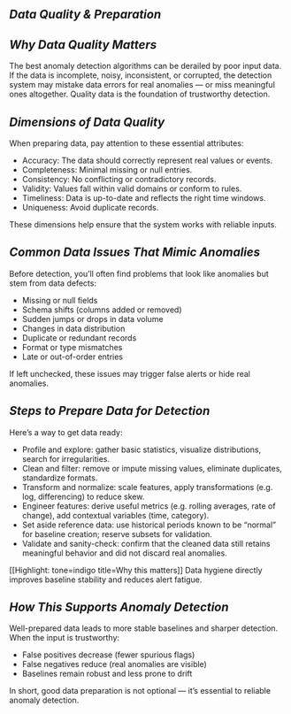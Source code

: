 ## **_Data Quality & Preparation_**

## **_Why Data Quality Matters_**
The best anomaly detection algorithms can be derailed by poor input data. If the data is incomplete, noisy, inconsistent, or corrupted, the detection system may mistake data errors for real anomalies — or miss meaningful ones altogether. Quality data is the foundation of trustworthy detection.

## **_Dimensions of Data Quality_**
When preparing data, pay attention to these essential attributes:
- Accuracy: The data should correctly represent real values or events.
- Completeness: Minimal missing or null entries.
- Consistency: No conflicting or contradictory records.
- Validity: Values fall within valid domains or conform to rules.
- Timeliness: Data is up-to-date and reflects the right time windows.
- Uniqueness: Avoid duplicate records.

These dimensions help ensure that the system works with reliable inputs.

## **_Common Data Issues That Mimic Anomalies_**
Before detection, you’ll often find problems that look like anomalies but stem from data defects:
- Missing or null fields
- Schema shifts (columns added or removed)
- Sudden jumps or drops in data volume
- Changes in data distribution
- Duplicate or redundant records
- Format or type mismatches
- Late or out-of-order entries

If left unchecked, these issues may trigger false alerts or hide real anomalies.

## **_Steps to Prepare Data for Detection_**
Here’s a way to get data ready:
- Profile and explore: gather basic statistics, visualize distributions, search for irregularities.
- Clean and filter: remove or impute missing values, eliminate duplicates, standardize formats.
- Transform and normalize: scale features, apply transformations (e.g. log, differencing) to reduce skew.
- Engineer features: derive useful metrics (e.g. rolling averages, rate of change), add contextual variables (time, category).
- Set aside reference data: use historical periods known to be “normal” for baseline creation; reserve subsets for validation.
- Validate and sanity-check: confirm that the cleaned data still retains meaningful behavior and did not discard real anomalies.

[[Highlight: tone=indigo title=Why this matters]]
Data hygiene directly improves baseline stability and reduces alert fatigue.

## **_How This Supports Anomaly Detection_**
Well-prepared data leads to more stable baselines and sharper detection. When the input is trustworthy:
- False positives decrease (fewer spurious flags)
- False negatives reduce (real anomalies are visible)
- Baselines remain robust and less prone to drift

In short, good data preparation is not optional — it’s essential to reliable anomaly detection.
